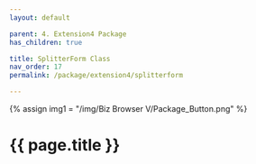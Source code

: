 ```yaml
---
layout: default

parent: 4. Extension4 Package
has_children: true

title: SplitterForm Class
nav_order: 17
permalink: /package/extension4/splitterform

---
```

{% assign img1 = "/img/Biz Browser V/Package_Button.png" %}


# {{ page.title }}
